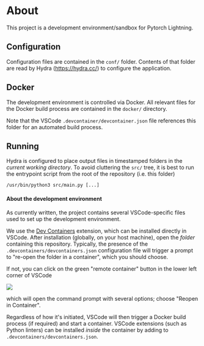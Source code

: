 # About

This project is a development environment/sandbox for Pytorch Lightning.

## Configuration

Configuration files are contained in the `conf/` folder. Contents of that folder are read by Hydra (https://hydra.cc/) to configure the application.

## Docker

The development environment is controlled via Docker. All relevant files for the Docker build process are contained in the `docker/` directory.

Note that the VSCode `.devcontainer/devcontainer.json` file references this folder for an automated build process.

## Running

Hydra is configured to place output files in timestamped folders in the *current working directory*. To avoid cluttering the `src/` tree, it is best to run the entrypoint script from the root of the repository (i.e. this folder)
```
/usr/bin/python3 src/main.py [...]
```

#### About the development environment

As currently written, the project contains several VSCode-specific files used to set up the development environment. 

We use the [Dev Containers](https://marketplace.visualstudio.com/items?itemName=ms-vscode-remote.remote-containers) extension, which can be installed directly in VSCode. After installation (globally, on your host machine), open the *folder* containing this repository.  Typically, the presence of the `.devcontainers/devcontainers.json` configuration file will trigger a prompt to "re-open the folder in a container", which you should choose. 

If not, you can click on the green "remote container" button in the lower left corner of VSCode

![](https://microsoft.github.io/vscode-remote-release/images/remote-dev-status-bar.png)

which will open the command prompt with several options; choose "Reopen in Container".

Regardless of how it's initiated, VSCode will then trigger a Docker build process (if required) and start a container. VSCode extensions (such as Python linters) can be installed *inside* the container by adding to `.devcontainers/devcontainers.json`.
